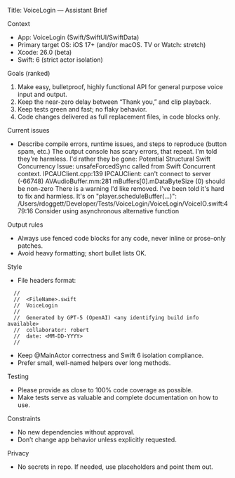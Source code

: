 Title: VoiceLogin — Assistant Brief

Context
- App: VoiceLogin (Swift/SwiftUI/SwiftData)
- Primary target OS: iOS 17+ (and/or macOS.  TV or Watch: stretch)
- Xcode: 26.0 (beta)
- Swift: 6 (strict actor isolation)

Goals (ranked)
1) Make easy, bulletproof, highly functional API for general purpose voice input and output.
2) Keep the near-zero delay between “Thank you,” and clip playback.
3) Keep tests green and fast; no flaky behavior.
4) Code changes delivered as full replacement files, in code blocks only.

Current issues
- Describe compile errors, runtime issues, and steps to reproduce (button spam, etc.)
    The output console has scary errors, that repeat.  I'm told they're harmless.  I'd rather they be gone:
        Potential Structural Swift Concurrency Issue: unsafeForcedSync called from Swift Concurrent context.
        IPCAUClient.cpp:139   IPCAUClient: can't connect to server (-66748)
        AVAudioBuffer.mm:281   mBuffers[0].mDataByteSize (0) should be non-zero
    There is a warning I'd like removed.  I've been told it's hard to fix and harmless.  It's on "player.scheduleBuffer(...)":
        /Users/rdoggett/Developer/Tests/VoiceLogin/VoiceLogin/VoiceIO.swift:479:16 Consider using asynchronous alternative function

Output rules
- Always use fenced code blocks for any code, never inline or prose-only patches.
- Avoid heavy formatting; short bullet lists OK.

Style
- File headers format:
```
  //
  //  <FileName>.swift
  //  VoiceLogin
  //
  //  Generated by GPT-5 (OpenAI) <any identifying build info available>
  //  collaborator: robert
  //  date: <MM-DD-YYYY>
  //
```
- Keep @MainActor correctness and Swift 6 isolation compliance.
- Prefer small, well-named helpers over long methods.

Testing
- Please provide as close to 100% code coverage as possible.
- Make tests serve as valuable and complete documentation on how to use.

Constraints
- No new dependencies without approval.
- Don’t change app behavior unless explicitly requested.

Privacy
- No secrets in repo. If needed, use placeholders and point them out.
